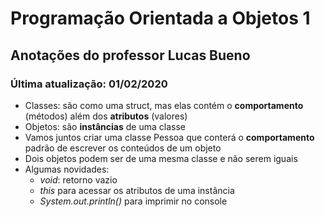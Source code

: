 # **Programação** Orientada a Objetos 1

## Anotações do professor Lucas Bueno

### Última atualização: 01/02/2020

- Classes: são como uma struct, mas elas contém o **comportamento** (métodos) além dos **atributos** (valores)
- Objetos: são **instâncias** de uma classe
- Vamos juntos criar uma classe Pessoa que conterá o **comportamento** padrão de escrever os conteúdos de um objeto
- Dois objetos podem ser de uma mesma classe e não serem iguais
- Algumas novidades:
    - *void*: retorno vazio
    - *this* para acessar os atributos de uma instância
    - *System.out.println()* para imprimir no console